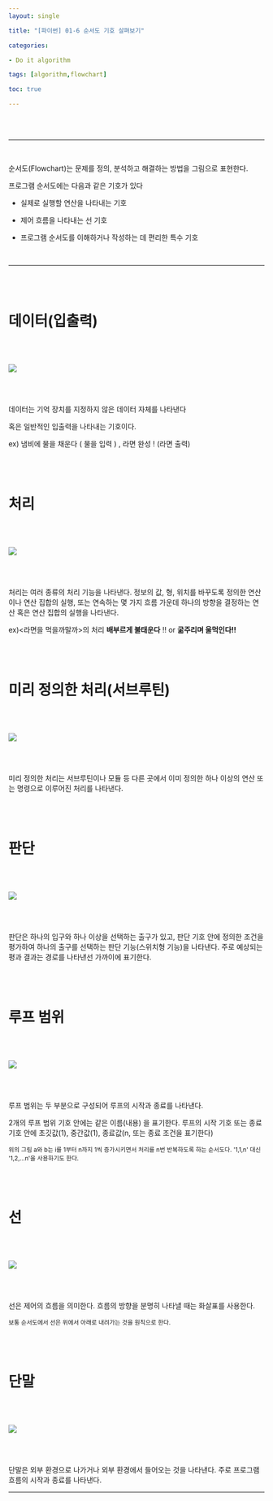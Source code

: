 ```yaml
---
layout: single

title: "[파이썬] 01-6 순서도 기호 살펴보기"

categories:

- Do it algorithm

tags: [algorithm,flowchart]

toc: true

---
```


<br>

<br>

---

<br>

순서도(Flowchart)는 문제를 정의, 분석하고 해결하는 방법을 그림으로 표현한다. 

프로그램 순서도에는 다음과 같은 기호가 있다

- 실제로 실행할 연산을 나타내는 기호

- 제어 흐름을 나타내는 선 기호

- 프로그램 순서도를 이해하거나 작성하는 데 편리한 특수 기호

<br>

---

<br>

<br>

# 데이터(입출력)

<br>

<br>

![](../../images/do/2022-10-09-do5/1.png)

<br>

<br>

데이터는 기억 장치를 지정하지 않은 데이터 자체를 나타낸다 

혹은 일반적인 입출력을 나타내는 기호이다. 

ex) 냄비에 물을 채운다 ( 물을 입력 ) , 라면 완성 ! (라면 출력) 

<br>

<br>

# 처리

<br>

<br>

![](../../images/do/2022-10-09-do5/2.png)

<br>

<br>

처리는 여러 종류의 처리 기능을 나타낸다. 정보의 값, 형, 위치를 바꾸도록 정의한 연산이나 연산 집합의 실행, 또는 연속하는 몇 가지 흐름 가운데 하나의 방향을 결정하는 연산 혹은 연산 집합의 실행을 나타낸다.

ex)<라면을 먹을까말까>의 처리  <strong>배부르게 불태운다</strong> !! or  <strong>굶주리며 울먹인다!! </strong>

<br>

<br>

# 미리 정의한 처리(서브루틴)

<br>

<br>

![](../../images/do/2022-10-09-do5/3.png)

<br>

<br>

미리 정의한 처리는 서브루틴이나 모듈 등 다른 곳에서 이미 정의한 하나 이상의 연산 또는 명령으로 이루어진 처리를 나타낸다.

<br>

<br>

# 판단

<br>

<br>

![](../../images/do/2022-10-09-do5/4.png)

<br>

<br>

판단은 하나의 입구와 하나 이상을 선택하는 출구가 있고, 판단 기호 안에 정의한 조건을 평가하여 하나의 출구를 선택하는 판단 기능(스위치형 기능)을 나타낸다. 주로 예상되는 평과 결과는 경로를 나타낸선 가까이에 표기한다.

<br>

<br>

# 루프 범위

<br>

<br>

![](../../images/do/2022-10-09-do5/5.png)

<br>

<br>

루프 범위는 두 부분으로 구성되어 루프의 시작과 종료를 나타낸다.

2개의 루프 범위 기호 안에는 같은 이름(내용) 을 표기한다. 루프의 시작 기호 또는 종료 기호 안에 초깃값(1), 중간값(1), 종료값(n, 또는 종료 조건을 표기한다)

<sub>위의 그림 a와 b는 i를 1부터 n까지 1씩 증가시키면서 처리를 n번 반복하도록 하는 순서도다. '1,1,n' 대신 '1,2,...n'을 사용하기도 한다.</sub>

<br>

<br>

# 선

<br>

<br>

![](../../images/do/2022-10-09-do5/6.png)

<br>

<br>

선은 제어의 흐름을 의미한다. 흐름의 방향을 분명히 나타낼 때는 화살표를 사용한다.

<sub>보통 순서도에서 선은 위에서 아래로 내려가는 것을 원칙으로 한다.</sub>

<br>

<br>

# 단말

<br>

<br>

![](../../images/do/2022-10-09-do5/7.png)

<br>

<br>

단말은 외부 환경으로 나가거나 외부 환경에서 들어오는 것을 나타낸다. 주로 프로그램 흐름의 시작과 종료를 나타낸다.

---




